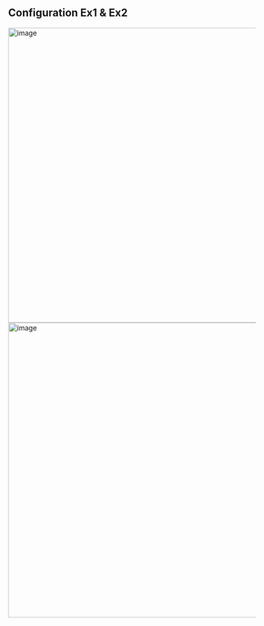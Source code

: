 ## Configuration Ex1 & Ex2
<img width="600" alt="image" src="https://github.com/minchangggg/Stm32/assets/125820144/c172209a-710a-45ce-a8d4-09f3ad24c6f3">

<img width="600" alt="image" src="https://github.com/minchangggg/Stm32/assets/125820144/38b934a3-999b-48fb-8826-8f2767423ff1">
